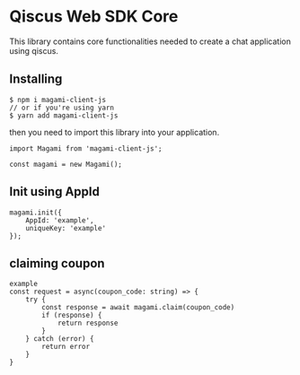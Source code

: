 # Qiscus Web SDK Core

This library contains core functionalities needed to create a chat application using qiscus. 

## Installing

```
$ npm i magami-client-js
// or if you're using yarn
$ yarn add magami-client-js
```

then you need to import this library into your application.

```
import Magami from 'magami-client-js';

const magami = new Magami();
```

## Init using AppId 

```
magami.init({
    AppId: 'example',
    uniqueKey: 'example'
});
```
## claiming coupon
```
example
const request = async(coupon_code: string) => {
    try {
        const response = await magami.claim(coupon_code)
        if (response) {
            return response
        }
    } catch (error) {
        return error
    }
}

